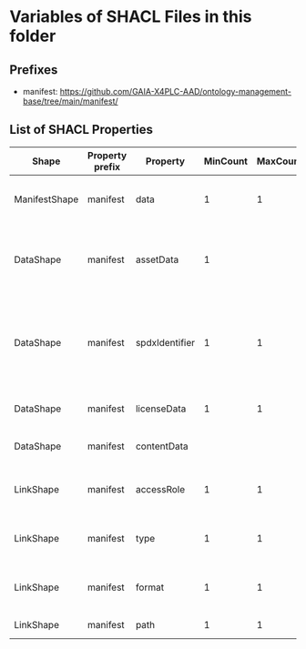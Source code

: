 # Variables of SHACL Files in this folder

## Prefixes

- manifest: <https://github.com/GAIA-X4PLC-AAD/ontology-management-base/tree/main/manifest/>

## List of SHACL Properties

| Shape | Property prefix | Property | MinCount | MaxCount | Description | Datatype/NodeKind | Filename |
| --- | --- | --- | --- | --- | --- | --- | --- |
| ManifestShape | manifest | data | 1 | 1 | description of the content and filestructure of the uploaded asset |  | manifest_shacl.ttl |
| DataShape | manifest | assetData | 1 |  | reference and description to asset data and other data not falling under content data |  | manifest_shacl.ttl |
| DataShape | manifest | spdxIdentifier | 1 | 1 | any spdx identifier or LicenseRef-Custom-Commercial-Agreement or LicenseRef-Policy-Smart-ContractReference | <http://www.w3.org/2001/XMLSchema#string> | manifest_shacl.ttl |
| DataShape | manifest | licenseData | 1 | 1 | reference and description to license data |  | manifest_shacl.ttl |
| DataShape | manifest | contentData |  |  | reference and description to content data |  | manifest_shacl.ttl |
| LinkShape | manifest | accessRole | 1 | 1 | access role which is related to the corresponding data | <http://www.w3.org/2001/XMLSchema#string> | manifest_shacl.ttl |
| LinkShape | manifest | type | 1 | 1 | type of patch which is related to the corresponding data | <http://www.w3.org/2001/XMLSchema#string> | manifest_shacl.ttl |
| LinkShape | manifest | format | 1 | 1 | format of the file from the corresponding path | <http://www.w3.org/2001/XMLSchema#string> | manifest_shacl.ttl |
| LinkShape | manifest | path | 1 | 1 | Enter path as URL or DID. | <http://www.w3.org/2001/XMLSchema#anyURI> | manifest_shacl.ttl |
